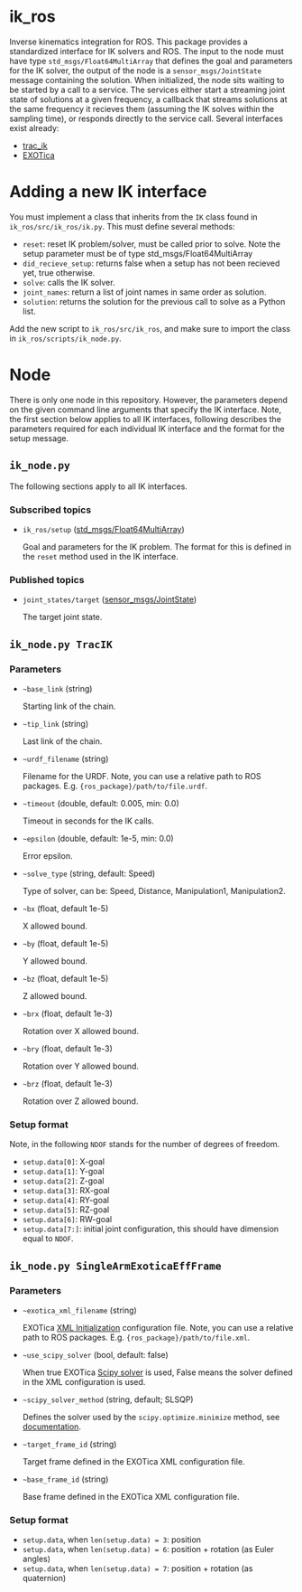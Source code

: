 # ik_ros

Inverse kinematics integration for ROS. This package provides a
standardized interface for IK solvers and ROS. The input to the node
must have type `std_msgs/Float64MultiArray` that defines the goal and
parameters for the IK solver, the output of the node is a
`sensor_msgs/JointState` message containing the solution. When
initialized, the node sits waiting to be started by a call to a
service. The services either start a streaming joint state of
solutions at a given frequency, a callback that streams solutions at
the same frequency it recieves them (assuming the IK solves within the
sampling time), or responds directly to the service call. Several
interfaces exist already:
* [trac_ik](https://bitbucket.org/traclabs/trac_ik.git)
* [EXOTica](https://github.com/ipab-slmc/exotica)

# Adding a new IK interface

You must implement a class that inherits from the `IK` class found in
`ik_ros/src/ik_ros/ik.py`. This must define several methods:
* `reset`: reset IK problem/solver, must be called prior to solve. Note the setup parameter must be of type std_msgs/Float64MultiArray
* `did_recieve_setup`: returns false when a setup has not been recieved yet, true otherwise.
* `solve`: calls the IK solver.
* `joint_names`: return a list of joint names in same order as solution.
* `solution`: returns the solution for the previous call to solve as a Python list.

Add the new script to `ik_ros/src/ik_ros`, and make sure to import the
class in `ik_ros/scripts/ik_node.py`.

# Node

There is only one node in this repository. However, the parameters
depend on the given command line arguments that specify the IK
interface. Note, the first section below applies to all IK interfaces,
following describes the parameters required for each individual IK
interface and the format for the setup message.

## `ik_node.py`

The following sections apply to all IK interfaces.

### Subscribed topics

* `ik_ros/setup` ([std_msgs/Float64MultiArray](http://docs.ros.org/en/api/std_msgs/html/msg/Float64MultiArray.html))

    Goal and parameters for the IK problem. The format for this is defined in the `reset` method used in the IK interface.

### Published topics

* `joint_states/target` ([sensor_msgs/JointState](http://docs.ros.org/en/noetic/api/sensor_msgs/html/msg/JointState.html))

    The target joint state.

## `ik_node.py TracIK`

### Parameters

* `~base_link` (string)

    Starting link of the chain.

* `~tip_link` (string)

    Last link of the chain.

* `~urdf_filename` (string)

    Filename for the URDF. Note, you can use a relative path to ROS
    packages. E.g. `{ros_package}/path/to/file.urdf`.

* `~timeout` (double, default: 0.005, min: 0.0)

    Timeout in seconds for the IK calls.

* `~epsilon` (double, default: 1e-5, min: 0.0)

    Error epsilon.

* `~solve_type` (string, default: Speed)

    Type of solver, can be: Speed, Distance, Manipulation1, Manipulation2.

* `~bx` (float, default 1e-5)

    X allowed bound.

* `~by` (float, default 1e-5)

    Y allowed bound.

* `~bz` (float, default 1e-5)

    Z allowed bound.

* `~brx` (float, default 1e-3)

    Rotation over X allowed bound.

* `~bry` (float, default 1e-3)

    Rotation over Y allowed bound.

* `~brz` (float, default 1e-3)

    Rotation over Z allowed bound.

### Setup format

Note, in the following `NDOF` stands for the number of degrees of freedom.

* `setup.data[0]`: X-goal
* `setup.data[1]`: Y-goal
* `setup.data[2]`: Z-goal
* `setup.data[3]`: RX-goal
* `setup.data[4]`: RY-goal
* `setup.data[5]`: RZ-goal
* `setup.data[6]`: RW-goal
* `setup.data[7:]`: initial joint configuration, this should have dimension equal to `NDOF`.

## `ik_node.py SingleArmExoticaEffFrame`

### Parameters


* `~exotica_xml_filename` (string)

    EXOTica [XML Initialization](https://ipab-slmc.github.io/exotica/XML.html) configuration file. Note, you can use a relative path to ROS
    packages. E.g. `{ros_package}/path/to/file.xml`.

* `~use_scipy_solver` (bool, default: false)

    When true EXOTica [Scipy solver](https://github.com/ipab-slmc/exotica/tree/master/exotations/solvers/exotica_scipy_solver) is used, False means the solver defined in the XML configuration is used.

* `~scipy_solver_method` (string, default; SLSQP)

    Defines the solver used by the `scipy.optimize.minimize` method, see [documentation](https://docs.scipy.org/doc/scipy/reference/generated/scipy.optimize.minimize.html).

* `~target_frame_id` (string)

    Target frame defined in the EXOTica XML configuration file.

* `~base_frame_id` (string)

    Base frame defined in the EXOTica XML configuration file.

### Setup format

* `setup.data`, when `len(setup.data) = 3`: position
* `setup.data`, when `len(setup.data) = 6`: position + rotation (as Euler angles)
* `setup.data`, when `len(setup.data) = 7`: position + rotation (as quaternion)
